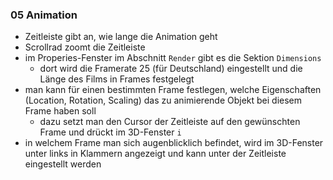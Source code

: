 ### 05 Animation
- Zeitleiste gibt an, wie lange die Animation geht
- Scrollrad zoomt die Zeitleiste
- im Properies-Fenster im Abschnitt `Render` gibt es die Sektion `Dimensions`
  - dort wird die Framerate 25 (für Deutschland) eingestellt und die Länge des Films in Frames festgelegt
- man kann für einen bestimmten Frame festlegen, welche Eigenschaften (Location, Rotation, Scaling) das zu animierende Objekt bei diesem Frame haben soll
  - dazu setzt man den Cursor der Zeitleiste auf den gewünschten Frame und drückt im 3D-Fenster `i`
- in welchem Frame man sich augenblicklich befindet, wird im 3D-Fenster unter links in Klammern angezeigt und kann unter der Zeitleiste eingestellt werden
